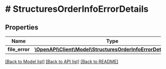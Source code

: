 # # StructuresOrderInfoErrorDetails

## Properties

Name | Type | Description | Notes
------------ | ------------- | ------------- | -------------
**file_error** | [**\OpenAPI\Client\Model\StructuresOrderInfoErrorDetailsFileError**](StructuresOrderInfoErrorDetailsFileError.md) |  | [optional]

[[Back to Model list]](../../README.md#models) [[Back to API list]](../../README.md#endpoints) [[Back to README]](../../README.md)
